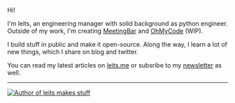 Hi!

I'm leits, an engineering manager with solid background as python engineer. Outside of my work, I'm creating [MeetingBar](https://github.com/leits/MeetingBar) and [OhMyCode](https://ohhmycode.heroku.com) (WIP).

I build stuff in public and make it open-source. Along the way, I learn a lot of new things, which I share on blog and twitter.

You can read my latest articles on [leits.me](https://leits.me/blog) or subsribe to my [newsletter](https://leits.substack.com/?r=h8qz8&utm_campaign=pub&utm_medium=web&utm_source=github_profile) as well.

--------
[![Author of leits makes stuff](https://img.shields.io/badge/Newsletter-leits%20makes%20stuff-orange?style=for-the-badge)](https://leits.substack.com/?r=h8qz8&utm_campaign=pub&utm_medium=web&utm_source=github_profile)
